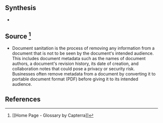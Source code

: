 ## Synthesis
- 
## Source [^1]
- Document sanitation is the process of removing any information from a document that is not to be seen by the documentʻs intended audience. This includes document metadata such as the names of document authors, a document's revision history, its date of creation, and collaboration notes that could pose a privacy or security risk. Businesses often remove metadata from a document by converting it to portable document format (PDF) before giving it to its intended audience.
## References

[^1]: [[Home Page - Glossary by Capterra]]